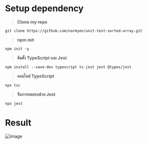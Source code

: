 # Setup dependency

>**Clone my repo**
```
git clone https://github.com/narmyen/unit-test-sorted-array.git
```

>**npm init**
```
npm init -y
```

>**ติดตั้ง TypeScript และ Jest**
```
npm install --save-dev typescript ts-jest jest @types/jest
```

>**คอมไพล์ TypeScript**
```
npx tsc
```

>**รันการทดสอบด้วย Jest**
```
npx jest
```

# Result

![image](https://github.com/user-attachments/assets/0f9ae59c-1a65-48e4-a7e5-a5c2dfda1129)
